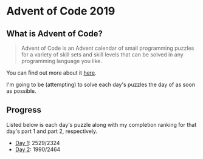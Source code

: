 # Advent of Code 2019

## What is Advent of Code?

>Advent of Code is an Advent calendar of small programming puzzles for a variety of skill sets 
and skill levels that can be solved in any programming language you like. 

You can find out more about it [here](https://adventofcode.com/2019/about).

I'm going to be (attempting) to solve each day's puzzles the day of as soon as possible.

## Progress

Listed below is each day's puzzle along with my completion ranking for that day's part 1 and part 2, respectively.

- [Day 1](https://adventofcode.com/2019/day/1): 2529/2324
- [Day 2](https://adventofcode.com/2019/day/1): 1990/2464
